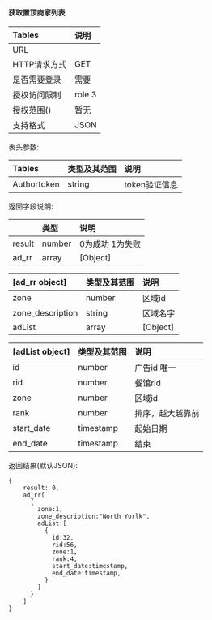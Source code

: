 #### 获取置顶商家列表

| Tables | 说明 |
| :--- | :--- |
| URL |  |
| HTTP请求方式 | GET |
| 是否需要登录 | 需要 |
| 授权访问限制 | role 3 |
| 授权范围\(\) | 暂无 |
| 支持格式 | JSON |

表头参数:

| Tables | 类型及其范围 | 说明 |
| :--- | :--- | :--- |
| Authortoken | string | token验证信息 |

返回字段说明:

|  | 类型 | 说明 |
| :--- | :--- | :--- |
| result | number | 0为成功 1为失败 |
| ad\_rr | array | \[Object\] |

| \[ad\_rr object\] | 类型及其范围 | 说明 |
| :--- | :--- | :--- |
| zone | number | 区域id |
| zone\_description | string | 区域名字 |
| adList | array | \[Object\] |

| \[adList object\] | 类型及其范围 | 说明 |
| :--- | :--- | :--- |
| id | number | 广告id 唯一 |
| rid | number | 餐馆rid |
| zone | number | 区域id |
| rank | number | 排序，越大越靠前 |
| start\_date | timestamp | 起始日期 |
| end\_date | timestamp | 结束 |



返回结果\(默认JSON\):

```
{
    result: 0,
    ad_rr[
      {
        zone:1,
        zone_description:"North Yorlk",
        adList:[
          {
            id:32,
            rid:56,
            zone:1,
			rank:4,
            start_date:timestamp,
            end_date:timestamp,
          }
        ]
      }
    ]
}
```



